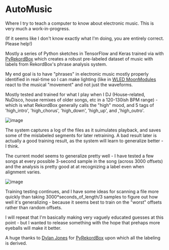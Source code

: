 # AutoMusic
Where I try to teach a computer to know about electronic music. This is very much a work-in-progress.

(If it seems like I don't know exactly what I'm doing, you are entirely correct. Please help!)

Mostly a series of Python sketches in TensorFlow and Keras trained via with [PyRekordBox](https://github.com/dylanljones/pyrekordbox) which creates a robust pre-labeled dataset of music with labels from RekordBox's phrase analysis system. 

My end goal is to have "phrases" in electronic music mostly properly identified in real-time so I can make lighting (like in [WLED MoonModules](https://github.com/MoonModules/WLED) react to the musical "movement" and not just the waveforms. 

Mostly tested and trained for what I play when I DJ (House-related, NuDisco, house remixes of older songs, etc in a 120-130ish BPM range) - which is what RekordBox generally calls the "high" mood, and 5 tags of 'high_intro', 'high_chorus', 'high_down', 'high_up', and ,'high_outro'.

![image](https://github.com/troyhacks/AutoMusic/assets/5659019/87fee816-6d96-43a7-b4e5-867f64416b3d)

The system captures a log of the files as it suimulates playback, and saves some of the mislabeled segments for later retraining. A bad result later is actually a good training result, as the system will learn to generalize better - I think.

The current model seems to generalize pretty well - I have tested a few songs at every possible 3-second sample in the song (across 3000 offsets) and the analysis is pretty good at at recognizing a label even when alignment varies.

![image](https://github.com/troyhacks/AutoMusic/assets/5659019/443d6209-eb2f-4bc0-8a83-5c7271d5d688)

Training testing continues, and I have some ideas for scanning a file more quickly than taking 3000*seconds_of_length/3 samples to figure out how well it's generalizing - because it seems best to train on the "worst" offsets rather than random offsets.

I will repeat that I'm basically making very vaguely educated guesses at this point - but I wanted to release something with the hope that prehaps more eyeballs will make it better.

A huge thanks to [Dylan Jones](https://github.com/dylanljones) for [PyRekordBox](https://github.com/dylanljones/pyrekordbox) upon which all the labeling is derived. 
